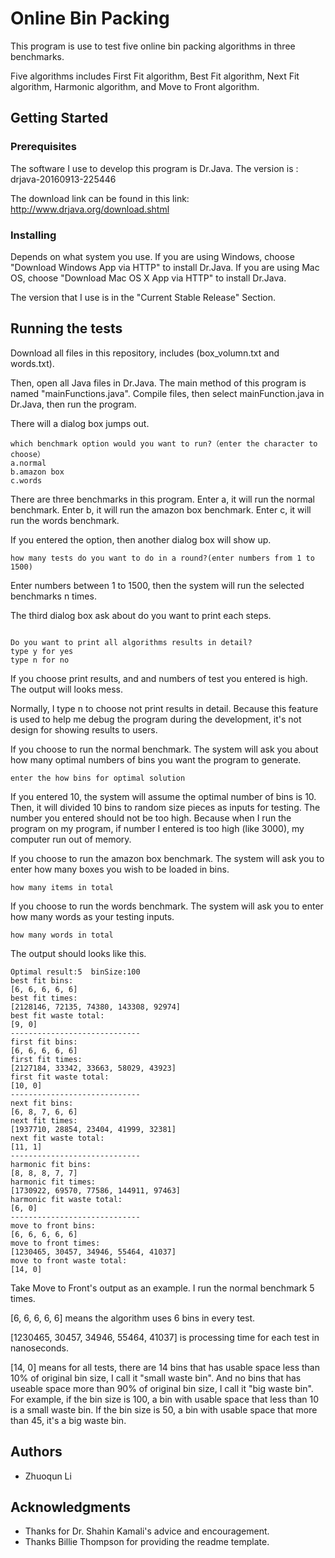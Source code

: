 # **Online Bin Packing**

This program is use to test five online bin packing algorithms in three benchmarks.

Five algorithms includes First Fit algorithm, Best Fit algorithm, Next Fit algorithm, Harmonic algorithm, and Move to Front  algorithm. 

## Getting Started

### Prerequisites

The software I use to develop this program is Dr.Java.  The version is : drjava-20160913-225446

The download link can be found in this link: http://www.drjava.org/download.shtml

### Installing

Depends on what system you use.  If you are using Windows, choose "Download Windows App via HTTP" to install Dr.Java.  If you are using Mac OS, choose "Download Mac OS X App via HTTP" to install Dr.Java.

The version that I use is in the "Current Stable Release" Section.

## Running the tests

Download all files in this repository, includes (box_volumn.txt and words.txt).

Then, open all Java files in Dr.Java.  The main method of this program is named "mainFunctions.java".   Compile files, then select mainFunction.java in Dr.Java, then run the program.



There will a dialog box jumps out.

```
which benchmark option would you want to run?（enter the character to choose）
a.normal
b.amazon box
c.words
```

There are three benchmarks in this program.  Enter a, it will run the normal benchmark.  Enter b, it will run the amazon box benchmark.  Enter c, it will run the words benchmark.



If you entered the option, then another dialog box will show up.

```
how many tests do you want to do in a round?(enter numbers from 1 to 1500)
```

Enter numbers between 1 to 1500, then the system will run the selected benchmarks n times. 



The third dialog box ask about do you want to print each steps.

```

Do you want to print all algorithms results in detail?
type y for yes
type n for no

```

If you choose print results, and and numbers of test you entered is high.  The output will looks mess.

Normally, I type n to choose not print results in detail.  Because this feature is used to help me debug the program during the development, it's not design for showing results to users.



If you choose to run the normal benchmark.  The system will ask you about how many optimal numbers of bins you want the program to generate.

```
enter the how bins for optimal solution
```

If you entered 10, the system will assume the optimal number of bins is 10.  Then, it will divided 10 bins to random size pieces as inputs for testing.  The number you entered should not be too high.  Because when I run the program on my program, if number I entered is too high (like 3000), my computer run out of memory.



If you choose to run the amazon box benchmark.  The system will ask you to enter how many boxes you wish to be loaded in bins.

```
how many items in total
```



If you choose to run the words benchmark.  The system will ask you to enter how many words as your testing inputs.

```
how many words in total
```



The output should looks like this.

```
Optimal result:5  binSize:100
best fit bins:
[6, 6, 6, 6, 6]
best fit times:
[2128146, 72135, 74380, 143308, 92974]
best fit waste total:
[9, 0]
-----------------------------
first fit bins:
[6, 6, 6, 6, 6]
first fit times:
[2127184, 33342, 33663, 58029, 43923]
first fit waste total:
[10, 0]
-----------------------------
next fit bins:
[6, 8, 7, 6, 6]
next fit times:
[1937710, 28854, 23404, 41999, 32381]
next fit waste total:
[11, 1]
-----------------------------
harmonic fit bins:
[8, 8, 8, 7, 7]
harmonic fit times:
[1730922, 69570, 77586, 144911, 97463]
harmonic fit waste total:
[6, 0]
-----------------------------
move to front bins:
[6, 6, 6, 6, 6]
move to front times:
[1230465, 30457, 34946, 55464, 41037]
move to front waste total:
[14, 0]

```

Take Move to Front's output as an example.  I run the normal benchmark 5 times.  

[6, 6, 6, 6, 6] means the algorithm uses 6 bins in every test.

[1230465, 30457, 34946, 55464, 41037] is processing time for each test in nanoseconds.

[14, 0] means for all tests, there are 14 bins that has usable space less than 10% of original bin size, I call it "small waste bin".  And no bins that has useable space more than 90% of original bin size, I call it "big waste bin".  For example, if the bin size is 100, a bin with usable space that less than 10 is a small waste bin.  If the bin size is 50, a bin with usable space that more than 45, it's a big waste bin.



## Authors

- Zhuoqun Li 



## Acknowledgments

- Thanks for Dr. Shahin Kamali's advice and encouragement.
- Thanks Billie Thompson for providing the readme template.
